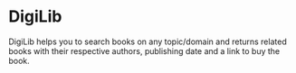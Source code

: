 # DigiLib
DigiLib helps you to search books on any topic/domain and returns related books with their respective authors, publishing date and a link to buy the book.

